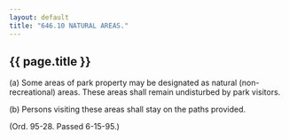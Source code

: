 ```yaml
---
layout: default 
title: "646.10 NATURAL AREAS."
---
```


{{ page.title }}
----------------

​(a) Some areas of park property may be designated as natural
(non-recreational) areas. These areas shall remain undisturbed by park
visitors.

​(b) Persons visiting these areas shall stay on the paths provided.

(Ord. 95-28. Passed 6-15-95.)
